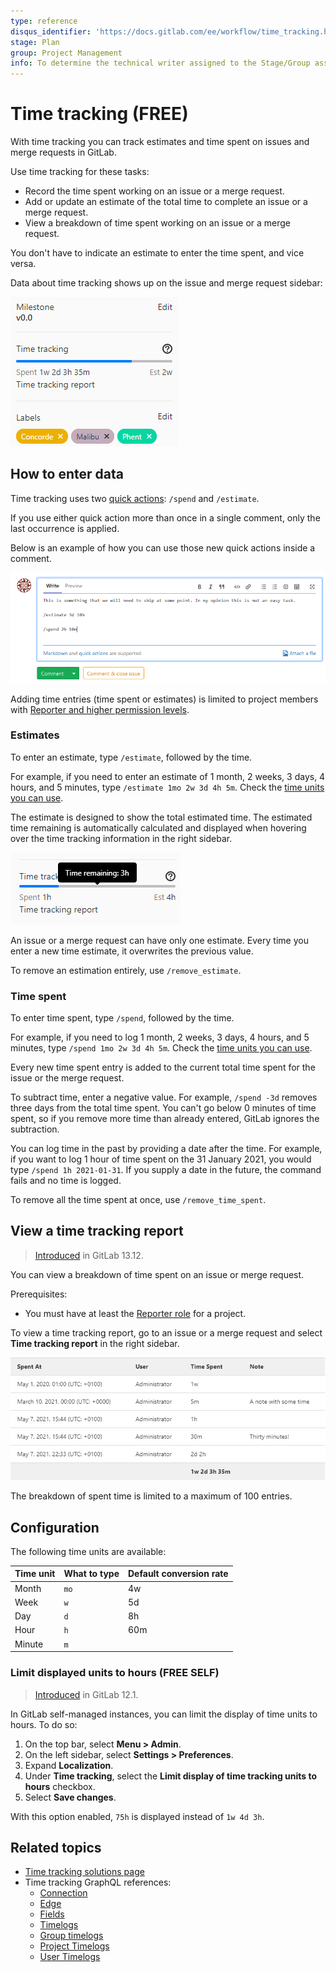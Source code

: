 ```yaml
---
type: reference
disqus_identifier: 'https://docs.gitlab.com/ee/workflow/time_tracking.html'
stage: Plan
group: Project Management
info: To determine the technical writer assigned to the Stage/Group associated with this page, see https://about.gitlab.com/handbook/engineering/ux/technical-writing/#assignments
---
```


# Time tracking **(FREE)**

With time tracking you can track estimates and time spent on issues and merge
requests in GitLab.

Use time tracking for these tasks:

- Record the time spent working on an issue or a merge request.
- Add or update an estimate of the total time to complete an issue or a merge
request.
- View a breakdown of time spent working on an issue or a merge request.

You don't have to indicate an estimate to enter the time spent, and vice versa.

Data about time tracking shows up on the issue and merge request sidebar:

![Time tracking in the sidebar](img/time_tracking_sidebar_v13_12.png)

## How to enter data

Time tracking uses two [quick actions](quick_actions.md): `/spend` and `/estimate`.

If you use either quick action more than once in a single comment, only the last occurrence is applied.

Below is an example of how you can use those new quick actions inside a comment.

![Time tracking example in a comment](img/time_tracking_example_v12_2.png)

Adding time entries (time spent or estimates) is limited to project members
with [Reporter and higher permission levels](../permissions.md).

### Estimates

To enter an estimate, type `/estimate`, followed by the time.

For example, if you need to enter an estimate of 1 month, 2 weeks, 3 days, 4 hours, and 5 minutes,
type `/estimate 1mo 2w 3d 4h 5m`.
Check the [time units you can use](#configuration).

The estimate is designed to show the total estimated time. The estimated
time remaining is automatically calculated and displayed when hovering over
the time tracking information in the right sidebar.

![Estimated time remaining](img/remaining_time_v14_2.png)

An issue or a merge request can have only one estimate. Every time you enter a
new time estimate, it overwrites the previous value.

To remove an estimation entirely, use `/remove_estimate`.

### Time spent

To enter time spent, type `/spend`, followed by the time.

For example, if you need
to log 1 month, 2 weeks, 3 days, 4 hours, and 5 minutes, type `/spend 1mo 2w 3d 4h 5m`.
Check the [time units you can use](#configuration).

Every new time spent entry is added to the current total time spent for the
issue or the merge request.

To subtract time, enter a negative value. For example, `/spend -3d` removes three
days from the total time spent. You can't go below 0 minutes of time spent,
so if you remove more time than already entered, GitLab ignores the subtraction.

You can log time in the past by providing a date after the time.
For example, if you want to log 1 hour of time spent on the 31 January 2021,
you would type `/spend 1h 2021-01-31`. If you supply a date in the future, the
command fails and no time is logged.

To remove all the time spent at once, use `/remove_time_spent`.

## View a time tracking report

> [Introduced](https://gitlab.com/gitlab-org/gitlab/-/issues/271409) in GitLab 13.12.

You can view a breakdown of time spent on an issue or merge request.

Prerequisites:

- You must have at least the [Reporter role](../permissions.md#project-members-permissions) for a project.

To view a time tracking report, go to an issue or a merge request and select **Time tracking report**
in the right sidebar.

![Time tracking report](img/time_tracking_report_v13_12.png)

The breakdown of spent time is limited to a maximum of 100 entries.

## Configuration

The following time units are available:

| Time unit | What to type | Default conversion rate |
| --------- | ------------ | ----------------------- |
| Month     | `mo`         | 4w                      |
| Week      | `w`          | 5d                      |
| Day       | `d`          | 8h                      |
| Hour      | `h`          | 60m                     |
| Minute    | `m`          |                         |

### Limit displayed units to hours **(FREE SELF)**

> [Introduced](https://gitlab.com/gitlab-org/gitlab-foss/-/merge_requests/29469/) in GitLab 12.1.

In GitLab self-managed instances, you can limit the display of time units to
hours.
To do so:

1. On the top bar, select **Menu > Admin**.
1. On the left sidebar, select **Settings > Preferences**.
1. Expand **Localization**.
1. Under **Time tracking**, select the **Limit display of time tracking units to hours** checkbox.
1. Select **Save changes**.

With this option enabled, `75h` is displayed instead of `1w 4d 3h`.

## Related topics

- [Time tracking solutions page](https://about.gitlab.com/solutions/time-tracking/)
- Time tracking GraphQL references:
  - [Connection](../../api/graphql/reference/index.md#timelogconnection)
  - [Edge](../../api/graphql/reference/index.md#timelogedge)
  - [Fields](../../api/graphql/reference/index.md#timelog)
  - [Timelogs](../../api/graphql/reference/index.md#querytimelogs)
  - [Group timelogs](../../api/graphql/reference/index.md#grouptimelogs)
  - [Project Timelogs](../../api/graphql/reference/index.md#projecttimelogs)
  - [User Timelogs](../../api/graphql/reference/index.md#usertimelogs)
